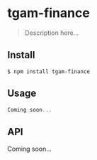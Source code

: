 # tgam-finance

> Description here...

## Install

```
$ npm install tgam-finance
```

## Usage

```js
Coming soon...
```

## API

Coming soon...

